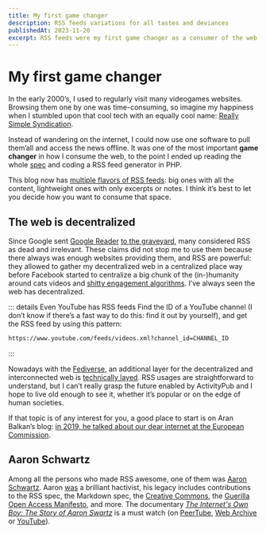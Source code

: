 ```yaml
---
title: My first game changer
description: RSS feeds variations for all tastes and deviances
publishedAt: 2023-11-20
excerpt: RSS feeds were my first game changer as a consumer of the web.
---
```


# My first game changer

<datetime :date="$frontmatter.publishedAt" formatter="longdate"/>

In the early 2000’s, I used to regularly visit many videogames websites. Browsing them one by one was time-consuming, so imagine my happiness when I stumbled upon that cool tech with an equally cool name: [Really Simple Syndication](https://developer.mozilla.org/en-US/docs/Glossary/RSS).

Instead of wandering on the internet, I could now use one software to pull them’all and access the news offline. It was one of the most important **game changer** in how I consume the web, to the point I ended up reading the whole [spec](https://www.rssboard.org/rss-specification) and coding a RSS feed generator in PHP.

This blog now has [multiple flavors of RSS feeds](../about.md#feeds): big ones with all the content, lightweight ones with only excerpts or notes. I think it’s best to let you decide how you want to consume that space.

## The web is decentralized

Since Google sent [Google Reader](https://en.wikipedia.org/wiki/Google_Reader) [to the graveyard](https://gcemetery.co/google-reader/), many considered RSS as dead and irrelevant. These claims did not stop me to use them because there always was enough websites providing them, and RSS are powerful: they allowed to gather my decentralized web in a centralized place way before Facebook started to centralize a big chunk of the (in-)humanity around cats videos and [shitty engagement algorithms](https://www.europarl.europa.eu/news/en/press-room/20211028IPR16121/facebook-whistleblower-frances-haugen-testifies-in-parliament-on-8-november). I’ve always seen the web has decentralized.

::: details Even YouTube has RSS feeds
Find the ID of a YouTube channel (I don’t know if there’s a fast way to do this: find it out by yourself), and get the RSS feed by using this pattern:

```sh
https://www.youtube.com/feeds/videos.xml?channel_id=CHANNEL_ID
```
:::

Nowadays with the [Fediverse](https://en.wikipedia.org/wiki/Fediverse), an additional layer for the decentralized and interconnected web is [technically layed](https://www.w3.org/TR/activitypub/). RSS usages are straightforward to understand, but I can’t really grasp the future enabled by ActivityPub and I hope to live old enough to see it, whether it’s popular or on the edge of human societies.

If that topic is of any interest for you, a good place to start is on Aran Balkan’s blog: [in 2019, he talked about our dear internet at the European Commission](https://ar.al/2019/11/29/the-future-of-internet-regulation-at-the-european-parliament/).

## Aaron Schwartz

Among all the persons who made RSS awesome, one of them was [Aaron Schwartz](https://en.m.wikipedia.org/wiki/Aaron_Swartz). Aaron [was](https://www.harvardmagazine.com/2013/01/rss-creator-aaron-swartz-dead-at-26) a brilliant hactivist, his legacy includes contributions to the RSS spec, the Markdown spec, the [Creative Commons](https://creativecommons.org/2013/01/12/remembering-aaron-swartz/), the [Guerilla Open Access Manifesto](https://archive.org/stream/GuerillaOpenAccessManifesto/Goamjuly2008_djvu.txt), and more. The documentary [_The Internet's Own Boy: The Story of Aaron Swartz_](https://en.m.wikipedia.org/wiki/The_Internet%27s_Own_Boy) is a must watch (on [PeerTube](https://peertube.fr/videos/watch/5734aa91-b396-437c-9b3c-af3161282213), [Web Archive](https://archive.org/details/TheInternetsOwnBoyTheStoryOfAaronSwartz) or [YouTube](https://www.youtube.com/watch?v=9vz06QO3UkQ)).

